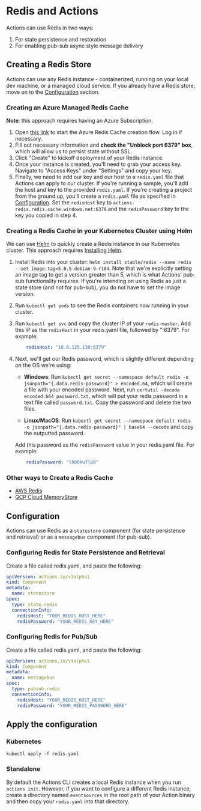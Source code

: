 # Redis and Actions

Actions can use Redis in two ways:

1. For state persistence and restoration
2. For enabling pub-sub async style message delivery

## Creating a Redis Store

Actions can use any Redis instance - containerized, running on your local dev machine, or a managed cloud service. If you already have a Redis store, move on to the [Configuration](#configuration) section.

### Creating an Azure Managed Redis Cache

**Note**: this approach requires having an Azure Subscription.

1. Open [this link](https://ms.portal.azure.com/#create/Microsoft.Cache) to start the Azure Redis Cache creation flow. Log in if necessary.
2. Fill out necessary information and **check the "Unblock port 6379" box**, which will allow us to persist state without SSL.
3. Click "Create" to kickoff deployment of your Redis instance.
4. Once your instance is created, you'll need to grab your access key. Navigate to "Access Keys" under "Settings" and copy your key.
5. Finally, we need to add our key and our host to a `redis.yaml` file that Actions can apply to our cluster. If you're running a sample, you'll add the host and key to the provided `redis.yaml`. If you're creating a project from the ground up, you'll create a `redis.yaml` file as specified in [Configuration](#configuration). Set the `redisHost` key to `actions-redis.redis.cache.windows.net:6379` and the `redisPassword` key to the key you copied in step 4.

### Creating a Redis Cache in your Kubernetes Cluster using Helm

We can use [Helm](https://helm.sh/) to quickly create a Redis instance in our Kubernetes cluster. This approach requires [Installing Helm](https://github.com/helm/helm#install).

1. Install Redis into your cluster: `helm install stable/redis --name redis --set image.tag=5.0.5-debian-9-r104`. Note that we're explicitly setting an image tag to get a version greater than 5, which is what Actions' pub-sub functionality requires. If you're intending on using Redis as just a state store (and not for pub-sub), you do not have to set the image version.
2. Run `kubectl get pods` to see the Redis containers now running in your cluster.
3. Run `kubectl get svc` and copy the cluster IP of your `redis-master`. Add this IP as the `redisHost` in your redis.yaml file, followed by ":6379". For example:
    ```yaml
        redisHost: "10.0.125.130:6379"
    ```
4. Next, we'll get our Redis password, which is slightly different depending on the OS we're using:
    - **Windows**: Run `kubectl get secret --namespace default redis -o jsonpath="{.data.redis-password}" > encoded.64`, which will create a file with your encoded password. Next, run `certutil -decode encoded.b64 password.txt`, which will put your redis password in a text file called `password.txt`. Copy the password and delete the two files.

    - **Linux/MacOS**: Run `kubectl get secret --namespace default redis -o jsonpath="{.data.redis-password}" | base64 --decode` and copy the outputted password.

    Add this password as the `redisPassword` value in your redis.yaml file. For example:
    ```yaml
        redisPassword: "lhDOkwTlp0"
    ```

### Other ways to Create a Redis Cache

- [AWS Redis](https://aws.amazon.com/redis/)
- [GCP Cloud MemoryStore](https://cloud.google.com/memorystore/)

## Configuration

Actions can use Redis as a `statestore` component (for state persistence and retrieval) or as a `messagebus` component (for pub-sub).

### Configuring Redis for State Persistence and Retrieval

Create a file called redis.yaml, and paste the following:

```yaml
apiVersion: actions.io/v1alpha1
kind: Component
metadata:
  name: statestore
spec:
  type: state.redis
  connectionInfo:
    redisHost: "YOUR_REDIS_HOST_HERE"
    redisPassword: "YOUR_REDIS_KEY_HERE"
```

### Configuring Redis for Pub/Sub

Create a file called redis.yaml, and paste the following:

```yaml
apiVersion: actions.io/v1alpha1
kind: Component
metadata:
  name: messagebus
spec:
  type: pubsub.redis
  connectionInfo:
    redisHost: "YOUR_REDIS_HOST_HERE"
    redisPassword: "YOUR_REDIS_PASSWORD_HERE"
```

## Apply the configuration

### Kubernetes

```
kubectl apply -f redis.yaml
```

### Standalone

By default the Actions CLI creates a local Redis instance when you run `actions init`. However, if you want to configure a different Redis instance, create a directory named `eventsources` in the root path of your Action binary and then copy your `redis.yaml` into that directory.
